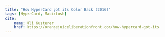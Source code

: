 ```yaml
---
title: "How HyperCard got its Color Back (2016)"
tags: [HyperCard, Macintosh]
cite:
    name: Uli Kusterer
    href: https://orangejuiceliberationfront.com/how-hypercard-got-its-color-back/
---
```



